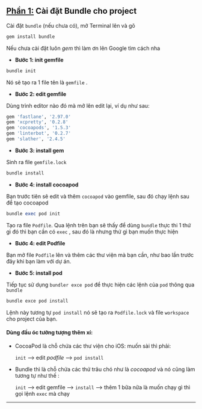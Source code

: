 ## <u>Phần 1:</u> Cài đặt Bundle cho project

Cài đặt `bundle` (nếu chưa có), mở Terminal lên và gõ

```ruby
gem install bundle
```

Nếu chưa cài đặt luôn *gem* thì làm ơn lên Google tìm cách nha

- **Bước 1: init gemfile**

```ruby
bundle init
```

Nó sẽ tạo ra 1 file tên là `gemfile` . 

- **Bước 2: edit gemfile**

Dùng trình editor nào đó mà mở lên edit lại, ví dụ như sau:

```ruby
gem 'fastlane', '2.97.0'
gem 'xcpretty', '0.2.8'
gem 'cocoapods', '1.5.3'
gem 'linterbot', '0.2.7'
gem 'slather', '2.4.5'
```

- **Bước 3: install gem**

Sinh ra file `gemfile.lock` 

```ruby
bundle install
```

- **Bước 4: install cocoapod**

Bạn trước tiên sẽ edit và thêm `cocoapod` vào gemfile, sau đó chạy lệnh sau để tạo cocoapod

```ruby
bundle exec pod init
```

Tạo ra file `Podfile`. Qua lệnh trên bạn sẽ thấy để dùng `bundle` thực thi 1 thứ gì đó thì bạn cần có `exec` , sau đó là nhưng thứ gì bạn muốn thực hiện

- **Bước 4: edit Podfile**

Bạn mở file `Podfile` lên và thêm các thư viện mà bạn cần, như bao lần trước đây khi bạn làm với dự án.

- **Bước 5: install pod**

Tiếp tục sử dụng `bundler exce pod` để thực hiện các lệnh của `pod` thông qua `bundle` 

```ruby
bundle exce pod install
```

Lệnh này tương tự `pod install` nó sẽ tạo ra `Podfile.lock` và file `workspace` cho project của bạn.

#### Dùng đầu óc tưởng tượng thêm xí:

- CocoaPod là chỗ chứa các thư viện cho iOS: muốn sài thì phải:

  `init` --> edit *podfile* --> `pod install`

- Bundle thì là chỗ chứa các thứ trâu chó như là *cocoapod* và nó cũng làm tương tự như thế : 

  `init` --> edit gemfile --> `install` --> thêm 1 bữa nữa là muốn chạy gì thì gọi lệnh `exec` mà chạy

---

